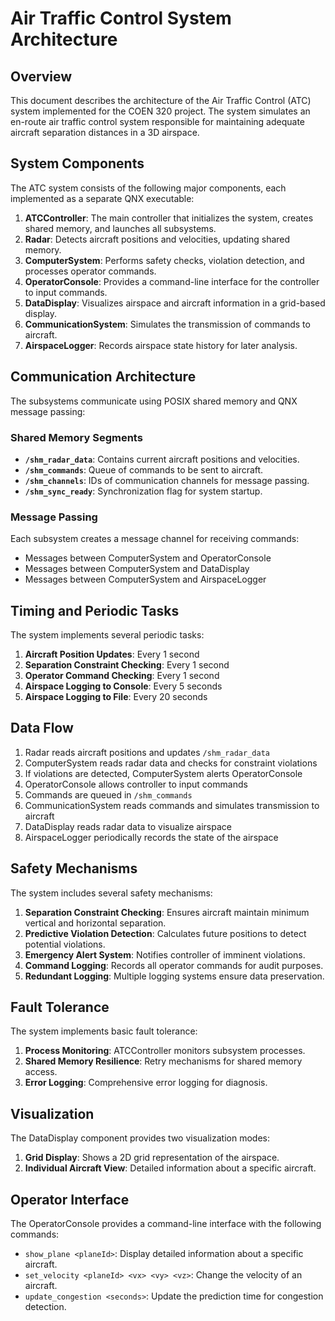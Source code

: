 # Air Traffic Control System Architecture

## Overview

This document describes the architecture of the Air Traffic Control (ATC) system implemented for the COEN 320 project. The system simulates an en-route air traffic control system responsible for maintaining adequate aircraft separation distances in a 3D airspace.

## System Components

The ATC system consists of the following major components, each implemented as a separate QNX executable:

1. **ATCController**: The main controller that initializes the system, creates shared memory, and launches all subsystems.
2. **Radar**: Detects aircraft positions and velocities, updating shared memory.
3. **ComputerSystem**: Performs safety checks, violation detection, and processes operator commands.
4. **OperatorConsole**: Provides a command-line interface for the controller to input commands.
5. **DataDisplay**: Visualizes airspace and aircraft information in a grid-based display.
6. **CommunicationSystem**: Simulates the transmission of commands to aircraft.
7. **AirspaceLogger**: Records airspace state history for later analysis.

## Communication Architecture

The subsystems communicate using POSIX shared memory and QNX message passing:

### Shared Memory Segments

- **`/shm_radar_data`**: Contains current aircraft positions and velocities.
- **`/shm_commands`**: Queue of commands to be sent to aircraft.
- **`/shm_channels`**: IDs of communication channels for message passing.
- **`/shm_sync_ready`**: Synchronization flag for system startup.

### Message Passing

Each subsystem creates a message channel for receiving commands:
- Messages between ComputerSystem and OperatorConsole
- Messages between ComputerSystem and DataDisplay
- Messages between ComputerSystem and AirspaceLogger

## Timing and Periodic Tasks

The system implements several periodic tasks:

1. **Aircraft Position Updates**: Every 1 second
2. **Separation Constraint Checking**: Every 1 second
3. **Operator Command Checking**: Every 1 second
4. **Airspace Logging to Console**: Every 5 seconds
5. **Airspace Logging to File**: Every 20 seconds

## Data Flow

1. Radar reads aircraft positions and updates `/shm_radar_data`
2. ComputerSystem reads radar data and checks for constraint violations
3. If violations are detected, ComputerSystem alerts OperatorConsole
4. OperatorConsole allows controller to input commands
5. Commands are queued in `/shm_commands`
6. CommunicationSystem reads commands and simulates transmission to aircraft
7. DataDisplay reads radar data to visualize airspace
8. AirspaceLogger periodically records the state of the airspace

## Safety Mechanisms

The system includes several safety mechanisms:

1. **Separation Constraint Checking**: Ensures aircraft maintain minimum vertical and horizontal separation.
2. **Predictive Violation Detection**: Calculates future positions to detect potential violations.
3. **Emergency Alert System**: Notifies controller of imminent violations.
4. **Command Logging**: Records all operator commands for audit purposes.
5. **Redundant Logging**: Multiple logging systems ensure data preservation.

## Fault Tolerance

The system implements basic fault tolerance:

1. **Process Monitoring**: ATCController monitors subsystem processes.
2. **Shared Memory Resilience**: Retry mechanisms for shared memory access.
3. **Error Logging**: Comprehensive error logging for diagnosis.

## Visualization

The DataDisplay component provides two visualization modes:

1. **Grid Display**: Shows a 2D grid representation of the airspace.
2. **Individual Aircraft View**: Detailed information about a specific aircraft.

## Operator Interface

The OperatorConsole provides a command-line interface with the following commands:

- `show_plane <planeId>`: Display detailed information about a specific aircraft.
- `set_velocity <planeId> <vx> <vy> <vz>`: Change the velocity of an aircraft.
- `update_congestion <seconds>`: Update the prediction time for congestion detection.